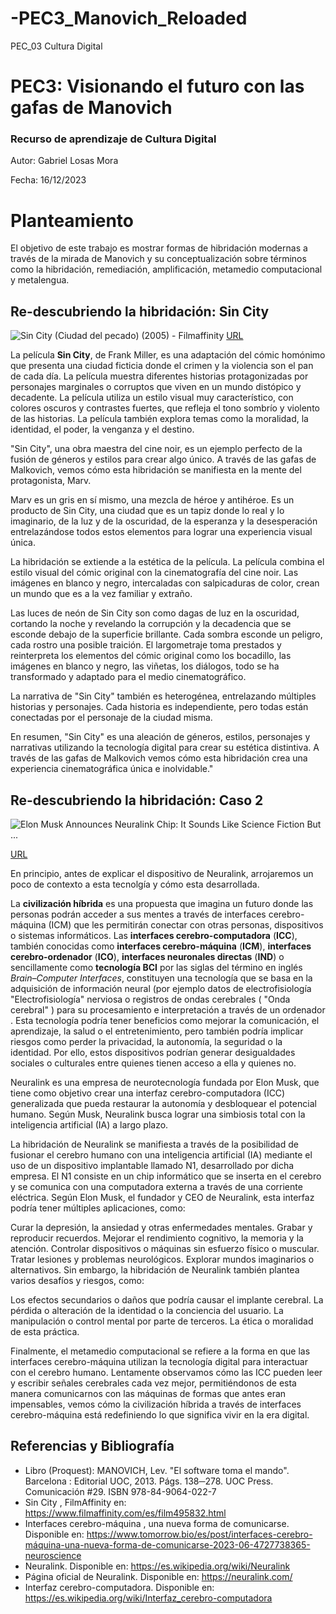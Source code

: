 # -PEC3_Manovich_Reloaded
PEC_03 Cultura Digital

# PEC3: Visionando el futuro con las gafas de Manovich

### Recurso de aprendizaje de Cultura Digital

Autor: Gabriel Losas Mora

Fecha: 16/12/2023









#  Planteamiento

El objetivo de este trabajo es mostrar formas de hibridación modernas a través de la mirada de Manovich y su conceptualización sobre términos como la hibridación, remediación, amplificación, metamedio computacional y metalengua.

## Re-descubriendo la hibridación: Sin City


![Sin City (Ciudad del pecado) (2005) - Filmaffinity](https://pics.filmaffinity.com/Sin_City_Ciudad_del_pecado-444028599-large.jpg) [URL](https://pics.filmaffinity.com/Sin_City_Ciudad_del_pecado-444028599-large.jpg) 

La película **Sin City**, de Frank Miller, es una adaptación del cómic homónimo que presenta una ciudad ficticia donde el crimen y la violencia son el pan de cada día. La película muestra diferentes historias protagonizadas por personajes marginales o corruptos que viven en un mundo distópico y decadente. La película utiliza un estilo visual muy característico, con colores oscuros y contrastes fuertes, que refleja el tono sombrío y violento de las historias. La película también explora temas como la moralidad, la identidad, el poder, la venganza y el destino.


"Sin City", una obra maestra del cine noir, es un ejemplo perfecto de la fusión de géneros y estilos para crear algo único. A través de las gafas de Malkovich, vemos cómo esta hibridación se manifiesta en la mente del protagonista, Marv.

Marv es un gris en sí mismo, una mezcla de héroe y antihéroe. Es un producto de Sin City, una ciudad que es un tapiz donde lo real y lo imaginario, de la luz y  de la oscuridad, de la esperanza y la desesperación entrelazándose todos estos elementos para lograr una experiencia visual única.

La hibridación se extiende a la estética de la película. La película combina el estilo visual del cómic original con la cinematografía del cine noir. Las imágenes en blanco y negro, intercaladas con salpicaduras de color, crean un mundo que es a la vez familiar y extraño.

Las luces de neón de Sin City son como dagas de luz en la oscuridad, cortando la noche y revelando la corrupción y la decadencia que se esconde debajo de la superficie brillante. Cada sombra esconde un peligro, cada rostro una posible traición. El largometraje toma prestados y reinterpreta los elementos del cómic original como los bocadillo, las imágenes en blanco y negro, las viñetas, los diálogos, todo se ha transformado y adaptado para el medio cinematográfico.

La narrativa de "Sin City" también es heterogénea, entrelazando múltiples historias y personajes. Cada historia es independiente, pero todas están conectadas por el personaje de la ciudad misma.

En resumen, "Sin City" es una  aleación de géneros, estilos, personajes y narrativas utilizando la tecnología digital para crear su estética distintiva. A través de las gafas de Malkovich vemos cómo esta hibridación crea una experiencia cinematográfica única e inolvidable."



## Re-descubriendo la hibridación: Caso 2

![Elon Musk Announces Neuralink Chip: It Sounds Like Science Fiction But ...](https://thinkmarketingmagazine.com/wp-content/uploads/2020/08/Think-Marketing-What-you-need-to-know-about-Neuralink-AI-brain-chip.jpg)

[URL](https://thinkmarketingmagazine.com/wp-content/uploads/2020/08/Think-Marketing-What-you-need-to-know-about-Neuralink-AI-brain-chip.jpg)

En principio, antes de explicar el dispositivo de Neuralink, arrojaremos un poco de contexto a esta tecnolgía y cómo esta desarrollada. 

La **civilización híbrida** es una propuesta que imagina un futuro donde las personas podrán acceder a sus mentes a través de interfaces cerebro-máquina (ICM) que les permitirán conectar con otras personas, dispositivos o sistemas informáticos.
Las **interfaces cerebro-computadora** (**ICC**), también conocidas como **interfaces cerebro-máquina** (**ICM**), **interfaces cerebro-ordenador** (**ICO**), **interfaces neuronales directas** (**IND**) o sencillamente como **tecnología BCI** por las siglas del término en inglés _Brain–Computer Interfaces_,​ constituyen una tecnología que se basa en la adquisición de información neural (por ejemplo datos de electrofisiología "Electrofisiología" nerviosa o registros de ondas cerebrales ( "Onda cerebral" ) para su procesamiento e interpretación a través de un ordenador .
Esta tecnología podría tener beneficios como mejorar la comunicación, el aprendizaje, la salud o el entretenimiento, pero también podría implicar riesgos como perder la privacidad, la autonomía, la seguridad o la identidad. Por ello, estos dispositivos podrían generar desigualdades sociales o culturales entre quienes tienen acceso a ella y quienes no.

Neuralink es una empresa de neurotecnología fundada por Elon Musk, que tiene como objetivo crear una interfaz cerebro-computadora (ICC) generalizada que pueda restaurar la autonomía y desbloquear el potencial humano. Según Musk, Neuralink busca lograr una simbiosis total con la inteligencia artificial (IA) a largo plazo.

La hibridación de Neuralink se manifiesta a través de la posibilidad de fusionar el cerebro humano con una inteligencia artificial (IA) mediante el uso de un dispositivo implantable llamado N1, desarrollado por dicha empresa. El N1 consiste en un chip informático que se inserta en el cerebro y se comunica con una computadora externa a través de una corriente eléctrica.
Según Elon Musk, el fundador y CEO de Neuralink, esta interfaz podría tener múltiples aplicaciones, como:

Curar la depresión, la ansiedad y otras enfermedades mentales.
Grabar y reproducir recuerdos.
Mejorar el rendimiento cognitivo, la memoria y la atención.
Controlar dispositivos o máquinas sin esfuerzo físico o muscular.
Tratar lesiones y problemas neurológicos.
Explorar mundos imaginarios o alternativos.
Sin embargo, la hibridación de Neuralink también plantea varios desafíos y riesgos, como:

Los efectos secundarios o daños que podría causar el implante cerebral.
La pérdida o alteración de la identidad o la conciencia del usuario.
La manipulación o control mental por parte de terceros.
La ética o moralidad de esta práctica.

Finalmente, el metamedio computacional se refiere a la forma en que las interfaces cerebro-máquina utilizan la tecnología digital para interactuar con el cerebro humano.  Lentamente observamos cómo las ICC  pueden leer y escribir señales cerebrales cada vez mejor, permitiéndonos de esta manera comunicarnos con las máquinas de formas que antes eran impensables, vemos cómo la civilización híbrida a través de interfaces cerebro-máquina está redefiniendo lo que significa vivir en la era digital.




## Referencias y Bibliografía

 - Libro (Proquest): MANOVICH, Lev. "El software toma el mando". Barcelona : Editorial UOC, 2013. Págs. 138─278. UOC Press. Comunicación #29. ISBN 978-84-9064-022-7
 - Sin City , FilmAffinity en: https://www.filmaffinity.com/es/film495832.html
 - Interfaces cerebro-máquina , una nueva forma de comunicarse. Disponible en: https://www.tomorrow.bio/es/post/interfaces-cerebro-máquina-una-nueva-forma-de-comunicarse-2023-06-4727738365-neuroscience
 - Neuralink. Disponible en: https://es.wikipedia.org/wiki/Neuralink
 - Página oficial de Neuralink. Disponible en: https://neuralink.com/
 - Interfaz cerebro-computadora. Disponible en:
	https://es.wikipedia.org/wiki/Interfaz_cerebro-computadora
